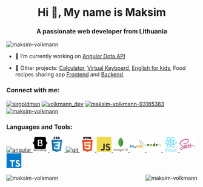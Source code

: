 <h1 align="center">Hi 👋, My name is Maksim</h1>
<h3 align="center">A passionate web developer from Lithuania</h3>

<p align="left"> <img src="https://komarev.com/ghpvc/?username=maksim-volkmann&label=Profile%20views&color=0e75b6&style=flat" alt="maksim-volkmann" /> </p>

- 🔭 I’m currently working on [Angular Dota API](https://github.com/maksim-volkmann/angular-dota-api)

- 🌱 Other projects:
[Calculator](https://rolling-scopes-school.github.io/sirgoldman-JSFELT/calculator), 
[Virtual Keyboard](https://rolling-scopes-school.github.io/sirgoldman-JSFELT/Rss_virtual_keyboard), 
[English for kids](https://rolling-scopes-school.github.io/sirgoldman-JSFELT/english_for_kids),
Food recipes sharing app [Frontend](https://github.com/maksim-volkmann/share-your-food-recipes) and [Backend](https://github.com/maksim-volkmann/mern_backend).

<h3 align="left">Connect with me:</h3>
<p align="left">
<a href="https://codepen.io/sirgoldman" target="blank"><img align="center" src="https://raw.githubusercontent.com/rahuldkjain/github-profile-readme-generator/master/src/images/icons/Social/codepen.svg" alt="sirgoldman" height="30" width="40" /></a>
<a href="https://twitter.com/volkmann_dev" target="blank"><img align="center" src="https://raw.githubusercontent.com/rahuldkjain/github-profile-readme-generator/master/src/images/icons/Social/twitter.svg" alt="volkmann_dev" height="30" width="40" /></a>
<a href="https://linkedin.com/in/maksim-volkmann-93165383" target="blank"><img align="center" src="https://raw.githubusercontent.com/rahuldkjain/github-profile-readme-generator/master/src/images/icons/Social/linked-in-alt.svg" alt="maksim-volkmann-93165383" height="30" width="40" /></a>
<a href="https://www.leetcode.com/maksim-volkmann" target="blank"><img align="center" src="https://raw.githubusercontent.com/rahuldkjain/github-profile-readme-generator/master/src/images/icons/Social/leet-code.svg" alt="maksim-volkmann" height="30" width="40" /></a>
</p>

<h3 align="left">Languages and Tools:</h3>
<p align="left"> <a href="https://angular.io" target="_blank" rel="noreferrer"> <img src="https://angular.io/assets/images/logos/angular/angular.svg" alt="angular" width="40" height="40"/> </a> <a href="https://getbootstrap.com" target="_blank" rel="noreferrer"> <img src="https://raw.githubusercontent.com/devicons/devicon/master/icons/bootstrap/bootstrap-plain-wordmark.svg" alt="bootstrap" width="40" height="40"/> </a> <a href="https://www.w3schools.com/css/" target="_blank" rel="noreferrer"> <img src="https://raw.githubusercontent.com/devicons/devicon/master/icons/css3/css3-original-wordmark.svg" alt="css3" width="40" height="40"/> </a> <a href="https://git-scm.com/" target="_blank" rel="noreferrer"> <img src="https://www.vectorlogo.zone/logos/git-scm/git-scm-icon.svg" alt="git" width="40" height="40"/> </a> <a href="https://www.w3.org/html/" target="_blank" rel="noreferrer"> <img src="https://raw.githubusercontent.com/devicons/devicon/master/icons/html5/html5-original-wordmark.svg" alt="html5" width="40" height="40"/> </a> <a href="https://developer.mozilla.org/en-US/docs/Web/JavaScript" target="_blank" rel="noreferrer"> <img src="https://raw.githubusercontent.com/devicons/devicon/master/icons/javascript/javascript-original.svg" alt="javascript" width="40" height="40"/> </a> <a href="https://www.mongodb.com/" target="_blank" rel="noreferrer"> <img src="https://raw.githubusercontent.com/devicons/devicon/master/icons/mongodb/mongodb-original-wordmark.svg" alt="mongodb" width="40" height="40"/> </a> <a href="https://www.mysql.com/" target="_blank" rel="noreferrer"> <img src="https://raw.githubusercontent.com/devicons/devicon/master/icons/mysql/mysql-original-wordmark.svg" alt="mysql" width="40" height="40"/> </a> <a href="https://nodejs.org" target="_blank" rel="noreferrer"> <img src="https://raw.githubusercontent.com/devicons/devicon/master/icons/nodejs/nodejs-original-wordmark.svg" alt="nodejs" width="40" height="40"/> </a> <a href="https://reactjs.org/" target="_blank" rel="noreferrer"> <img src="https://raw.githubusercontent.com/devicons/devicon/master/icons/react/react-original-wordmark.svg" alt="react" width="40" height="40"/> </a> <a href="https://sass-lang.com" target="_blank" rel="noreferrer"> <img src="https://raw.githubusercontent.com/devicons/devicon/master/icons/sass/sass-original.svg" alt="sass" width="40" height="40"/> </a> <a href="https://www.typescriptlang.org/" target="_blank" rel="noreferrer"> <img src="https://raw.githubusercontent.com/devicons/devicon/master/icons/typescript/typescript-original.svg" alt="typescript" width="40" height="40"/> </a> </p>

<p><img align="left" src="https://github-readme-stats.vercel.app/api/top-langs?username=maksim-volkmann&show_icons=true&locale=en&layout=compact" alt="maksim-volkmann" /></p>

<p>&nbsp;<img align="right" src="https://github-readme-stats.vercel.app/api?username=maksim-volkmann&show_icons=true&locale=en" alt="maksim-volkmann" /></p>
